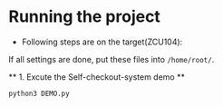 # **Running the project**

* Following steps are on the target(ZCU104):

If all settings are done, put these files into `/home/root/`.

** 1. Excute the Self-checkout-system demo ** 

    python3 DEMO.py

